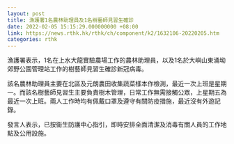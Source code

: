 ```yaml
---
layout: post
title: 漁護署1名農林助理員及1名樹藝師見習生確診
date: 2022-02-05 15:15:29.000000000 +08:00
link: https://news.rthk.hk/rthk/ch/component/k2/1632106-20220205.htm
categories: rthk
---
```


漁護署表示，1名在上水大龍實驗農場工作的農林助理員，以及1名於大嶼山東涌坳郊野公園管理站工作的樹藝師見習生確診新冠病毒。

該名農林助理員主要在北區及元朗農田收集蔬菜樣本作檢測，最近一次上班是星期一。而該名樹藝師見習生主要負責樹木管理，日常工作無需接觸公眾，上星期五為最近一次上班。兩人工作時均有佩戴口罩及遵守有關防疫措施，最近沒有外遊記錄。

發言人表示，已按衞生防護中心指引，即時安排全面清潔及消毒有關人員的工作地點及公用設施。
